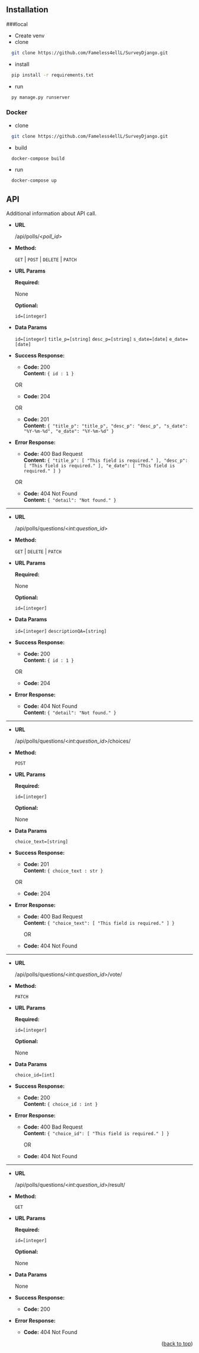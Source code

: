 <!-- GETTING STARTED -->
## Installation

###local

* Create venv
* clone
```sh
  git clone https://github.com/Fameless4ellL/SurveyDjango.git
```
* install 
```sh
  pip install -r requirements.txt
```
* run
```sh
  py manage.py runserver
```
### Docker
* clone
```sh
  git clone https://github.com/Fameless4ellL/SurveyDjango.git
```
* build
```sh
  docker-compose build
```
* run
```sh
  docker-compose up
```




**API**
----
  Additional information about API call.

* **URL**

  /api/polls/<_poll_id_>

* **Method:**

  `GET` | `POST` | `DELETE` | `PATCH`
  
*  **URL Params** 

   **Required:**
 
   None

   **Optional:**
 
   `id=[integer]`
   

* **Data Params**

  `id=[integer]` `title_p=[string]` `desc_p=[string]` `s_date=[date]` `e_date=[date]`

* **Success Response:**

  * **Code:** 200 <br />
    **Content:** `{ id : 1 }`
    
  OR
  
  * **Code:** 204 <br />
  
  OR
  
  * **Code:** 201 <br />
    **Content:** `{
        "title_p": "title_p",
        "desc_p": "desc_p",
        "s_date": "%Y-%m-%d",
        "e_date": "%Y-%m-%d"
    }`
 
* **Error Response:**

  * **Code:** 400 Bad Request <br />
    **Content:** `{
    "title_p": [
        "This field is required."
    ],
    "desc_p": [
        "This field is required."
    ],
    "e_date": [
        "This field is required."
    ]
}`

  OR

  * **Code:** 404 Not Found <br />
    **Content:** `{
    "detail": "Not found."
}`

----


* **URL**

  /api/polls/questions/<_int:question_id_>

* **Method:**

  `GET` | `DELETE` | `PATCH`
  
*  **URL Params** 

   **Required:**
 
   None

   **Optional:**
 
   `id=[integer]`
   

* **Data Params**

  `id=[integer]` `descriptionQA=[string]`

* **Success Response:**

  * **Code:** 200 <br />
    **Content:** `{ id : 1 }`
    
  OR
  
  * **Code:** 204 <br />
  
 
* **Error Response:**

  * **Code:** 404 Not Found <br />
    **Content:** `{
    "detail": "Not found."
}`

----

* **URL**

  /api/polls/questions/<_int:question_id_>/choices/

* **Method:**

  `POST` 
  
*  **URL Params** 

   **Required:**
 
   `id=[integer]`

   **Optional:**
 
   None
   

* **Data Params**

  `choice_text=[string]`

* **Success Response:**

  * **Code:** 201 <br />
    **Content:** `{ choice_text : str }`
    
  OR
  
  * **Code:** 204 <br />
  
 
* **Error Response:**

  * **Code:** 400 Bad Request <br />
    **Content:** `{
    "choice_text": [
        "This field is required."
    ]
}`

    OR
    
  * **Code:** 404 Not Found <br />

----

* **URL**

  /api/polls/questions/<_int:question_id_>/vote/

* **Method:**

  `PATCH` 
  
*  **URL Params** 

   **Required:**
 
   `id=[integer]`

   **Optional:**
 
   None
   

* **Data Params**

  `choice_id=[int]`

* **Success Response:**

  * **Code:** 200 <br />
    **Content:** `{ choice_id : int }`
  
 
* **Error Response:**

  * **Code:** 400 Bad Request <br />
    **Content:** `{
    "choice_id": [
        "This field is required."
    ]
}`

    OR
    
  * **Code:** 404 Not Found <br />

----

* **URL**

  /api/polls/questions/<_int:question_id_>/result/

* **Method:**

  `GET` 
  
*  **URL Params** 

   **Required:**
 
   `id=[integer]`

   **Optional:**
 
   None     

* **Data Params**

   None

* **Success Response:**

  * **Code:** 200 <br />
    
* **Error Response:**
   
  * **Code:** 404 Not Found <br />
  
<p align="right">(<a href="#top">back to top</a>)</p>
